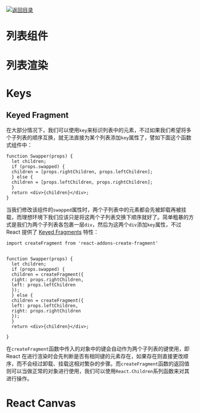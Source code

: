 [![返回目录](https://parg.co/UY3)](https://github.com/wx-chevalier/Web-Series)

# 列表组件

# 列表渲染

# Keys

## Keyed Fragment

在大部分情况下，我们可以使用`key`来标识列表中的元素，不过如果我们希望将多个子列表的顺序互换，就无法直接为某个列表添加`key`属性了，譬如下面这个函数式组件中：

```
function Swapper(props) {
  let children;
  if (props.swapped) {
  children = [props.rightChildren, props.leftChildren];
  } else {
  children = [props.leftChildren, props.rightChildren];
  }
  return <div>{children}</div>;
}
```

当我们修改该组件的`swapped`属性时，两个子列表中的元素都会先被卸载再被挂载，而理想环境下我们应该只是将这两个子列表交换下顺序就好了。简单粗暴的方式是我们为两个子列表各包裹一层`div`，然后为这两个`div`添加`key`属性，不过 React 提供了 [Keyed Fragments](https://facebook.github.io/react/docs/create-fragment.html) 特性：

```
import createFragment from 'react-addons-create-fragment'


function Swapper(props) {
  let children;
  if (props.swapped) {
  children = createFragment({
  right: props.rightChildren,
  left: props.leftChildren
  });
  } else {
  children = createFragment({
  left: props.leftChildren,
  right: props.rightChildren
  });
  }
  return <div>{children}</div>;

}
```

在`createFragment`函数中传入的对象中的键会自动作为两个子列表的键使用，即 React 在进行渲染时会先判断是否有相同键的元素存在，如果存在则直接更改顺序，而不会经过卸载、挂载这相对繁杂的步骤。而`createFragment`函数的返回值则可以当做正常的对象进行使用，我们可以使用`React.Children`系列函数来对其进行操作。

# React Canvas
